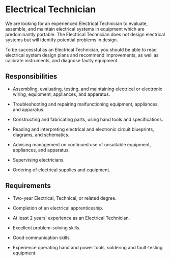 # Electrical Technician

We are looking for an experienced Electrical Technician to evaluate, assemble, and maintain electrical systems in equipment which
are predominantly portable. The Electrical Technician does not design electrical systems but will identify potential problems in design.

To be successful as an Electrical Technician, you should be able to read electrical system design plans and recommend improvements, as well as calibrate instruments, and diagnose faulty equipment.

## Responsibilities

* Assembling, evaluating, testing, and maintaining electrical or electronic wiring, equipment, appliances, and apparatus.

* Troubleshooting and repairing malfunctioning equipment, appliances, and apparatus.

* Constructing and fabricating parts, using hand tools and specifications.

* Reading and interpreting electrical and electronic circuit blueprints, diagrams, and schematics.

* Advising management on continued use of unsuitable equipment, appliances, and apparatus.

* Supervising electricians.

* Ordering of electrical supplies and equipment.

## Requirements

* Two-year Electrical, Technical, or related degree.

* Completion of an electrical apprenticeship.

* At least 2 years' experience as an Electrical Technician.

* Excellent problem-solving skills.

* Good communication skills.

* Experience operating hand and power tools, soldering and fault-testing equipment.

